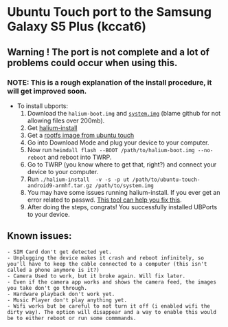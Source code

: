 # Ubuntu Touch port to the Samsung Galaxy S5 Plus (kccat6)

## Warning ! The port is not complete and a lot of problems could occur when using this.

### NOTE: This is a rough explanation of the install procedure, it will get improved soon.


- To install ubports:
  1. Download the `halium-boot.img` and [`system.img`](https://cloud.projectsegfau.lt/s/fbHDfWpwbyEb3b6) (blame github for not allowing files over 200mb).
  2. Get [halium-install](https://gitlab.com/JBBgameich/halium-install)
  3. Get a [rootfs image from ubuntu touch](https://ci.ubports.com/job/xenial-hybris-android9-rootfs-armhf/)
  4. Go into Download Mode and plug your device to your computer. 
  5. Now run `heimdall flash --BOOT /path/to/halium-boot.img --no-reboot` and reboot into TWRP.
  6. Go to TWRP (you know where to get that, right?) and connect your device to your computer.
  7. Run `./halium-install  -v -s -p ut /path/to/ubuntu-touch-android9-armhf.tar.gz /path/to/system.img`
  8. You may have some issues running halium-install. If you ever get an error related to passwd. [This tool can help you fix this](https://github.com/mikkeloscar/binfmt-manager).
  9. After doing the steps, congrats! You successfully installed UBPorts to your device.

## Known issues:
    - SIM Card don't get detected yet.
    - Unplugging the device makes it crash and reboot infinitely, so you'll have to keep the cable connected to a computer (this isn't called a phone anymore is it?)
    - Camera Used to work, but it broke again. Will fix later.
    - Even if the camera app works and shows the camera feed, the images you take don't go through.
    - Hardware playback don't work yet.
    - Music Player don't play anything yet.
    - Wifi works but be careful to not turn it off (i enabled wifi the dirty way). The option will disappear and a way to enable this would be to either reboot or run some commmands.
    
    
